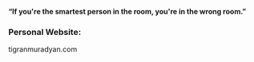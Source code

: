 **“If you're the smartest person in the room, you're in the wrong room.”**

### Personal Website:

tigranmuradyan.com
